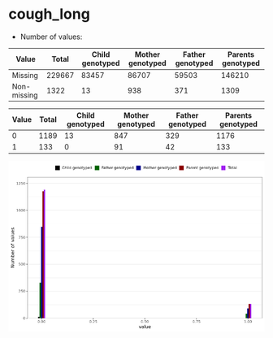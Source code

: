 # cough_long
- Number of values:

| Value | Total | Child genotyped | Mother genotyped | Father genotyped | Parents genotyped |
| ----- | ----- | --------------- | ---------------- | ---------------- |---------------- |
| Missing | 229667 | 83457 | 86707 | 59503 | 146210 |
| Non-missing | 1322 | 13 | 938 | 371 | 1309 |

| Value | Total | Child genotyped | Mother genotyped | Father genotyped | Parents genotyped |
| ----- | ----- | --------------- | ---------------- | ---------------- |---------------- |
| 0 | 1189 | 13 | 847 | 329 | 1176 |
| 1 | 133 | 0 | 91 | 42 | 133 |



![](cough_long_n.png)




